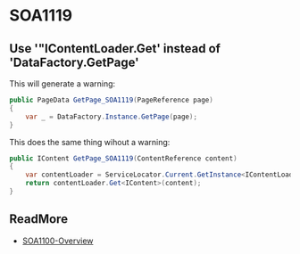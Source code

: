 # SOA1119

## Use '"IContentLoader.Get' instead of 'DataFactory.GetPage'

This will generate a warning:

```C#
public PageData GetPage_SOA1119(PageReference page)
{
	var _ = DataFactory.Instance.GetPage(page);
}
```

This does the same thing wihout a warning:

```C#
public IContent GetPage_SOA1119(ContentReference content)
{
	var contentLoader = ServiceLocator.Current.GetInstance<IContentLoader>();
	return contentLoader.Get<IContent>(content);
}
```

## ReadMore

- [SOA1100-Overview](https://github.com/Stekeblad/stekeblad.optimizely.analyzers/blob/master/doc/Analyzers/SOA1100-Overview.md)
